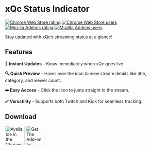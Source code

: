 # xQc Status Indicator 
[![Chrome Web Store rating](https://img.shields.io/chrome-web-store/rating/offegolfbiigompmobihmncgmajnmdmg?label=Rating&logo=GoogleChrome)](https://chromewebstore.google.com/detail/xqc-status-indicator/offegolfbiigompmobihmncgmajnmdmg)
[![Chrome Web Store users](https://img.shields.io/chrome-web-store/users/offegolfbiigompmobihmncgmajnmdmg?label=Users&logo=GoogleChrome)](https://chromewebstore.google.com/detail/xqc-status-indicator/offegolfbiigompmobihmncgmajnmdmg)
[![Mozilla Addons rating](https://img.shields.io/amo/rating/xqc-status-indicator?label=Rating&logo=Firefox)](https://addons.mozilla.org/en-US/firefox/addon/xqc-status-indicator/)
[![Mozilla Addons users](https://img.shields.io/amo/users/xqc-status-indicator?label=Users&logo=Firefox)](https://addons.mozilla.org/en-US/firefox/addon/xqc-status-indicator/)

Stay updated with xQc’s streaming status at a glance!

## Features
**🔴 Instant Updates** - Know immediately when xQc goes live.

**🔍 Quick Preview** - Hover over the icon to view stream details like title, category, and viewer count.

**➡️ Easy Access** - Click the icon to jump straight to the stream.

**✅ Versatility** - Supports both Twitch and Kick for seamless tracking.

## Download
<a href="https://chromewebstore.google.com/detail/xqc-status-indicator/offegolfbiigompmobihmncgmajnmdmg" target="_blank" title="Get xQc Status Indicator Extension from Chrome Web Store"><img height="64" src="https://github.com/user-attachments/assets/20a6e44b-fd46-4e6c-8ea6-aad436035753" alt="Available in the Chrome Web Store" /></a>
<a href="https://addons.mozilla.org/en-US/firefox/addon/xqc-status-indicator/" target="_blank" title="Get xQc Status Indicator Extension from Firefox Add-ons"><img height="64" src="https://github.com/user-attachments/assets/c0e99e6b-97cf-4af2-9737-099db7d3538b" alt="Get The Add-on for Firefox" /></a>
